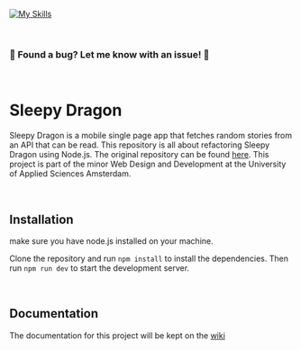 [![My Skills](https://skillicons.dev/icons?i=nodejs,js,html,css)](https://skillicons.dev)

<br>

### 🐛 Found a bug? Let me know with an issue! 🐛

<br>

# Sleepy Dragon

Sleepy Dragon is a mobile single page app that fetches random stories from an API that can be read.
This repository is all about refactoring Sleepy Dragon using Node.js. The original repository can be found [here](https://github.com/sasjakoning/Sleepy-Dragon-WAFS). This project is part of the minor Web Design and Development at the University of Applied Sciences Amsterdam.

<br>

## Installation

make sure you have node.js installed on your machine.

Clone the repository and run `npm install` to install the dependencies. Then run `npm run dev` to start the development server. 

<br>

## Documentation

The documentation for this project will be kept on the [wiki](https://github.com/sasjakoning/pwa-sleepy-dragon/wiki)

<br>